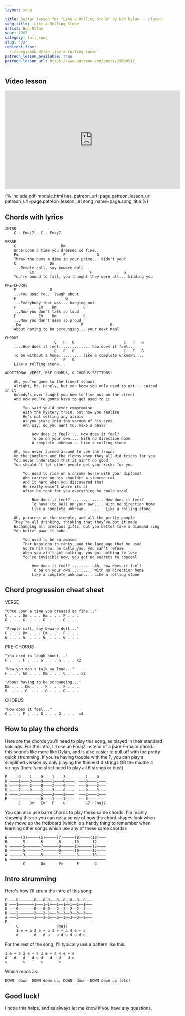 ```yaml
---
layout: song

title: Guitar lesson for "Like a Rolling Stone" by Bob Dylan -- playsongnotes.com
song_title:  Like a Rolling Stone
artist: Bob Dylan
year: 1965
category: full_song
slug: "33"
redirect_from:
  - /songs/bob-dylan-like-a-rolling-sone/
patreon_lesson_available: true
patreon_lesson_url: https://www.patreon.com/posts/25634912
---
```


## Video lesson

<iframe width="560" height="315" src="https://www.youtube.com/embed/ovnhfQkUXkc?showinfo=0" frameborder="0" allowfullscreen></iframe>



{% include pdf-module.html has_patreon_url=page.patreon_lesson_url patreon_url=page.patreon_lesson_url song_name=page.song_title %}


## Chords with lyrics

    INTRO
        C - Fmaj7 - C - Fmaj7

    VERSE
        C                    Dm
        Once upon a time you dressed so fine...
        Em                    F              G
        Threw the bums a dime in your prime... didn't you?
        C               Dm
        ...People call, say beware doll
               Em                         F              G
        You're bound to fall, you thought they were all... kidding you

    PRE-CHORUS
        F               G
        ...You used to... laugh about
        F                      G
        ...Everybody that was... hanging out
        F          Em    Dm            C
        ...Now you don't talk so loud
        F          Em    Dm            C
        ...Now you don't seem so proud
         Dm                           F            G
        About having to be scrounging... your next meal

    CHORUS
                          C   F   G                      C   F   G
        ....How does it feel.............. how does it feel...
                          C   F   G                      C   F   G
        To be without a home.......... like a complete unknown....
                          C   F   G
        Like a rolling stone...

    ADDITIONAL VERSE, PRE-CHORUS, & CHORUS SECTIONS:

        Ah, you’ve gone to the finest school
        Alright, Ms. Lonely, but you know you only used to get... juiced in it
        Nobody’s ever taught you how to live out on the street
        And now you’re gonna have to get used to it

            You said you’d never compromise
            With the mystery train, but now you realize
            He’s not selling any alibis
            As you stare into the vacuum of his eyes
            And say, do you want to, make a deal?

                How does it feel?.... How does it feel?
                To be on your own.... With no direction home
                A complete unknown... Like a rolling stone

        Ah, you never turned around to see the frowns
        On the jugglers and the clowns when they all did tricks for you
        You never understood that it ain’t no good
        You shouldn’t let other people get your kicks for you

            You used to ride on a chrome horse with your diplomat
            Who carried on his shoulder a siamese cat
            And it hard when you discovered that
            He really wasn’t where its at
            After he took for you everything he could steal

                How does it feel?............... How does it feel?
                To have (to be?) on your own.... With no direction home
                Like a complete unknown......... Like a rolling stone

        Ah, princess on the steeple, and all the pretty people
        They’re all drinking, thinking that they’ve got it made
        Exchanging all precious gifts, but you better take a diamond ring 
        You better pawn it babe

            You used to be so amused
            That Napoleon in ranks, and the language that he used
            Go to him now, he calls you, you can’t refuse
            When you ain’t got nothing, you got nothing to lose
            You’re invisible now, you got no secrets to conceal

                How does it feel?.......... Ah, how does it feel?
                To be on your own.......... With no direction home
                Like a complete unknown.... Like a rolling stone

## Chord progression cheat sheet

VERSE

    "Once upon a time you dressed so fine..."
    C . . . Dm . . . Em . . . F . . .
    G . . . G  . . . G  . . . G . . .

    "People call, say beware doll..."
    C . . . Dm . . . Em . . . F . . .
    G . . . G  . . . G  . . . G . . .

PRE-CHORUS

    "You used to laugh about..."
    F . . . F . . . G . . . G . . . x2

    "Now you don't talk so loud..."
    F . . . Em . . . Dm . . . C . . . x2

    "About having to be scrounging..."
    Dm . . . Dm . . . F . . . F . . .
    G  . . . G  . . . G . . . G . . .

CHORUS

    "How does it feel..."
    C . . . F . . . G . . . G . . .  x4

## How to play the chords

Here are the chords you'll need to play this song, as played in their standard voicings. For the intro, I'll use an Fmaj7 instead of a pure F-major chord... this sounds like more like Dylan, and is also easier to pull off with the pretty quick strumming. If you're having trouble with the F, you can play a simplified version by only playing the thinnest 4 strings OR the middle 4 strings (there's no strict need to play all 6 strings or bust).

    E ––––0––––1––––0––––1––––3––––  –––1––––0–––
    B ––––1––––3––––0––––1––––0––––  –––0––––1–––
    G ––––0––––2––––0––––2––––0––––  –––0––––2–––
    D ––––2––––0––––2––––3––––0––––  –––0––––3–––
    A ––––3–––––––––2––––3––––2––––  –––2––––3–––
    E ––––––––––––––0––––1––––3––––  –––3––––––––
          C    Dm   Em   F    G         G7  Fmaj7   

You can also use barre chords to play these same chords. I'm mainly showing this so you can get a sense of how the chord shapes look when they move up the fretboard (which is a handy thing to remember when learning other songs which use any of these same chords):

    E –––––(3)–––––(5)–––––(7)–––––(8)––––(10)–––
    B ––––––5–––––––6–––––––8––––––10––––––12––––
    G ––––––5–––––––7–––––––9––––––10––––––12––––
    D ––––––5–––––––7–––––––9––––––10––––––12––––
    A ––––––3–––––––5–––––––7–––––––8––––––10––––
    E –––––––––––––––––––––––––––––––––––––––––––
            C       Dm      Em      F       G

## Intro strumming

Here's how I'll strum the intro of this song:

    E –––0–––––––0–––0–0–––0––0––0––0––0–––
    B –––1–––––––1–––1–1–––1––1––1––1––1–––
    G –––0–––––––0–––0–0–––2––2––2––2––2–––
    D –––2–––––––2–––2–2–––3––3––3––3––3–––
    A –––3–––––––3–––3–3–––3––3––3––3––3–––
    E –––––––––––––––––––––––––––––––––––––
         C                 Fmaj7
         1 e + a 2 e + a 3 e + a 4 e + a
         d       d   d u   u d u d u d u

For the rest of the song, I'll typically use a pattern like this.

    1 e + a 2 e + a 3 e + a 4 e + a
    d   d   d   d u d   d   d   d u
    >       >       >       >      

Which reads as:

    DOWN  down  DOWN down up, DOWN  down  DOWN down up (etc)

## Good luck!

I hope this helps, and as always let me know if you have any questions.

